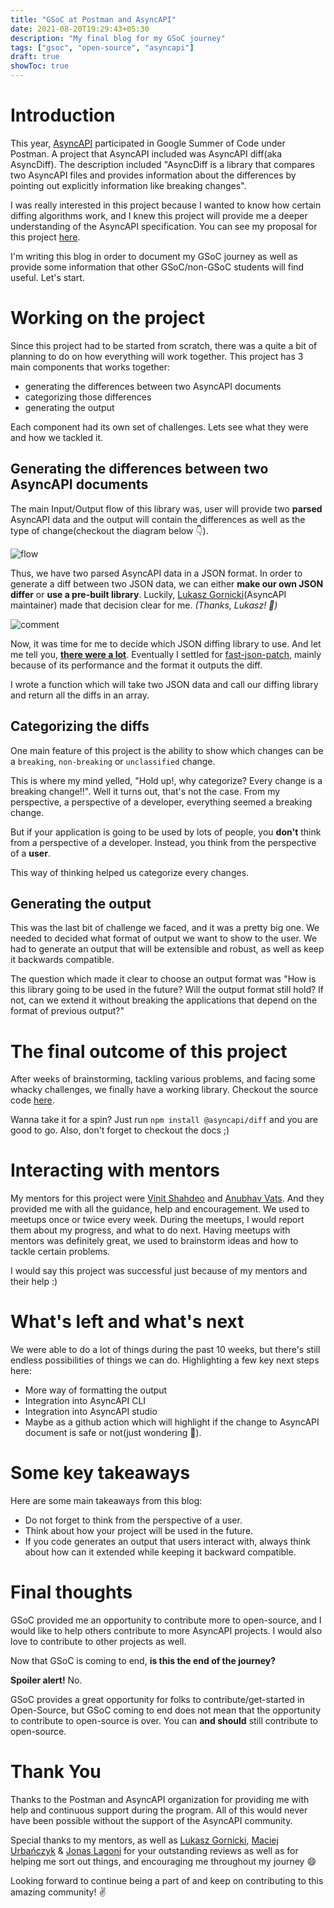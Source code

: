```yaml
---
title: "GSoC at Postman and AsyncAPI"
date: 2021-08-20T19:29:43+05:30
description: "My final blog for my GSoC journey"
tags: ["gsoc", "open-source", "asyncapi"]
draft: true
showToc: true
---
```


# Introduction

This year, [AsyncAPI](https://www.asyncapi.com/) participated in Google Summer of Code under Postman. A project that AsyncAPI included was AsyncAPI diff(aka AsyncDiff). The description included "AsyncDiff is a library that compares two AsyncAPI files and provides information about the differences by pointing out explicitly information like breaking changes".

I was really interested in this project because I wanted to know how certain diffing algorithms work, and I knew this project will provide me a deeper understanding of the AsyncAPI specification. You can see my proposal for this project [here](https://docs.google.com/document/d/1ITOVGcGUihEQTEyyKR1IA-4pbdpRixRQxb7-ixhGajc/edit?usp=sharing).

I'm writing this blog in order to document my GSoC journey as well as provide some information that other GSoC/non-GSoC students will find useful. Let's start.

# Working on the project

Since this project had to be started from scratch, there was a quite a bit of planning to do on how everything will work together. This project has 3 main components that works together:

- generating the differences between two AsyncAPI documents
- categorizing those differences
- generating the output

Each component had its own set of challenges. Lets see what they were and how we tackled it.

## Generating the differences between two AsyncAPI documents

The main Input/Output flow of this library was, user will provide two **parsed** AsyncAPI data and the output will contain the differences as well as the type of change(checkout the diagram below 👇).

![flow](/gsoc-final/diff-flow.png#center)

Thus, we have two parsed AsyncAPI data in a JSON format. In order to generate a diff between two JSON data, we can either **make our own JSON differ** or **use a pre-built library**. Luckily, [Lukasz Gornicki](https://github.com/derberg)(AsyncAPI maintainer) made that decision clear for me. _(Thanks, Lukasz! 🙌)_

![comment](/gsoc-final/lukasz_comment.png#center)

Now, it was time for me to decide which JSON diffing library to use. And let me tell you, [**there were a lot**](https://github.com/asyncapi/diff/issues/10#issue-935128289). Eventually I settled for [fast-json-patch](https://github.com/Starcounter-Jack/JSON-Patch), mainly because of its performance and the format it outputs the diff.

I wrote a function which will take two JSON data and call our diffing library and return all the diffs in an array.

## Categorizing the diffs

One main feature of this project is the ability to show which changes can be a `breaking`, `non-breaking` or `unclassified` change.

This is where my mind yelled, "Hold up!, why categorize? Every change is a breaking change!!". Well it turns out, that's not the case. From my perspective, a perspective of a developer, everything seemed a breaking change.

But if your application is going to be used by lots of people, you **don't** think from a perspective of a developer. Instead, you think from the perspective of a **user**.

This way of thinking helped us categorize every changes.

## Generating the output

This was the last bit of challenge we faced, and it was a pretty big one. We needed to decided what format of output we want to show to the user. We had to generate an output that will be extensible and robust, as well as keep it backwards compatible.

The question which made it clear to choose an output format was "How is this library going to be used in the future? Will the output format still hold? If not, can we extend it without breaking the applications that depend on the format of previous output?"

# The final outcome of this project

After weeks of brainstorming, tackling various problems, and facing some whacky challenges, we finally have a working library. Checkout the source code [here](https://github.com/asyncapi/diff/).

Wanna take it for a spin? Just run `npm install @asyncapi/diff` and you are good to go. Also, don't forget to checkout the docs ;)

# Interacting with mentors

My mentors for this project were [Vinit Shahdeo](https://github.com/vinitshahdeo) and [Anubhav Vats](https://github.com/onbit-syn). And they provided me with all the guidance, help and encouragement. We used to meetups once or twice every week. During the meetups, I would report them about my progress, and what to do next. Having meetups with mentors was definitely great, we used to brainstorm ideas and how to tackle certain problems.

I would say this project was successful just because of my mentors and their help :)

# What's left and what's next

We were able to do a lot of things during the past 10 weeks, but there's still endless possibilities of things we can do. Highlighting a few key next steps here:

- More way of formatting the output
- Integration into AsyncAPI CLI
- Integration into AsyncAPI studio
- Maybe as a github action which will highlight if the change to AsyncAPI document is safe or not(just wondering 🤔).

# Some key takeaways

Here are some main takeaways from this blog:

- Do not forget to think from the perspective of a user.
- Think about how your project will be used in the future.
- If you code generates an output that users interact with, always think about how can it extended while keeping it backward compatible.

# Final thoughts

GSoC provided me an opportunity to contribute more to open-source, and I would like to help others contribute to more AsyncAPI projects. I would also love to contribute to other projects as well.

Now that GSoC is coming to end, **is this the end of the journey?**

**Spoiler alert!** No.

GSoC provides a great opportunity for folks to contribute/get-started in Open-Source, but GSoC coming to end does not mean that the opportunity to contribute to open-source is over. You can **and should** still contribute to open-source.

# Thank You

Thanks to the Postman and AsyncAPI organization for providing me with help and continuous support during the program. All of this would never have been possible without the support of the AsyncAPI community.

Special thanks to my mentors, as well as [Lukasz Gornicki](https://github.com/derberg), [Maciej Urbańczyk](https://github.com/magicmatatjahu) & [Jonas Lagoni](https://github.com/jonaslagoni) for your outstanding reviews as well as for helping me sort out things, and encouraging me throughout my journey 😄

Looking forward to continue being a part of and keep on contributing to this amazing community! ✌️
